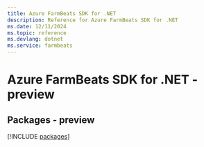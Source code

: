 ```yaml
---
title: Azure FarmBeats SDK for .NET
description: Reference for Azure FarmBeats SDK for .NET
ms.date: 12/11/2024
ms.topic: reference
ms.devlang: dotnet
ms.service: farmbeats
---
```

# Azure FarmBeats SDK for .NET - preview
## Packages - preview
[!INCLUDE [packages](farmbeats-index.md)]